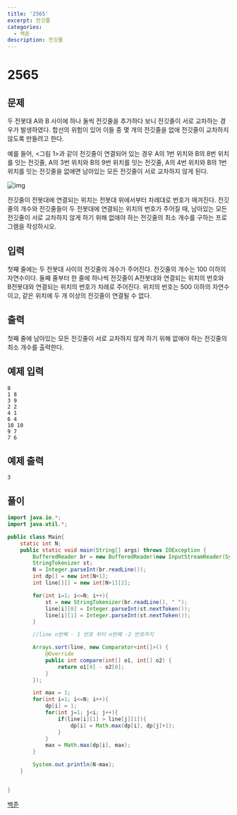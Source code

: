 ```yaml
---
title: '2565'
excerpt: 전깃줄
categories:
  - 백준
description: 전깃줄
---
```


# 2565

## 문제

두 전봇대 A와 B 사이에 하나 둘씩 전깃줄을 추가하다 보니 전깃줄이 서로 교차하는 경우가 발생하였다. 합선의 위험이 있어 이들 중 몇 개의 전깃줄을 없애 전깃줄이 교차하지 않도록 만들려고 한다.

예를 들어, &lt;그림 1&gt;과 같이 전깃줄이 연결되어 있는 경우 A의 1번 위치와 B의 8번 위치를 잇는 전깃줄, A의 3번 위치와 B의 9번 위치를 잇는 전깃줄, A의 4번 위치와 B의 1번 위치를 잇는 전깃줄을 없애면 남아있는 모든 전깃줄이 서로 교차하지 않게 된다.

![img](https://www.acmicpc.net/upload/images/i7Wn4h3qIiezi.jpg)

전깃줄이 전봇대에 연결되는 위치는 전봇대 위에서부터 차례대로 번호가 매겨진다. 전깃줄의 개수와 전깃줄들이 두 전봇대에 연결되는 위치의 번호가 주어질 때, 남아있는 모든 전깃줄이 서로 교차하지 않게 하기 위해 없애야 하는 전깃줄의 최소 개수를 구하는 프로그램을 작성하시오.

## 입력

첫째 줄에는 두 전봇대 사이의 전깃줄의 개수가 주어진다. 전깃줄의 개수는 100 이하의 자연수이다. 둘째 줄부터 한 줄에 하나씩 전깃줄이 A전봇대와 연결되는 위치의 번호와 B전봇대와 연결되는 위치의 번호가 차례로 주어진다. 위치의 번호는 500 이하의 자연수이고, 같은 위치에 두 개 이상의 전깃줄이 연결될 수 없다.

## 출력

첫째 줄에 남아있는 모든 전깃줄이 서로 교차하지 않게 하기 위해 없애야 하는 전깃줄의 최소 개수를 출력한다.

## 예제 입력

```text
8
1 8
3 9
2 2
4 1
6 4
10 10
9 7
7 6
```

## 예제 출력

```text
3
```

## 풀이

```java
import java.io.*;
import java.util.*;

public class Main{
    static int N;
    public static void main(String[] args) throws IOException {
        BufferedReader br = new BufferedReader(new InputStreamReader(System.in));
        StringTokenizer st;
        N = Integer.parseInt(br.readLine());
        int dp[] = new int[N+1];
        int line[][] = new int[N+1][2];

        for(int i=1; i<=N; i++){
            st = new StringTokenizer(br.readLine(), " ");
            line[i][0] = Integer.parseInt(st.nextToken());
            line[i][1] = Integer.parseInt(st.nextToken());
        }

        //line n번째 - 1 번호 부터 n번째 -2 번호까지

        Arrays.sort(line, new Comparator<int[]>() {
            @Override
            public int compare(int[] o1, int[] o2) {
                return o1[0] - o2[0];
            }
        });

        int max = 1;
        for(int i=1; i<=N; i++){
            dp[i] = 1;
            for(int j=1; j<i; j++){
                if(line[i][1] > line[j][1]){
                    dp[i] = Math.max(dp[i], dp[j]+1);
                }
            }
            max = Math.max(dp[i], max);
        }

        System.out.println(N-max);
    }


}
```

[백준](https://www.acmicpc.net/problem/2565)

